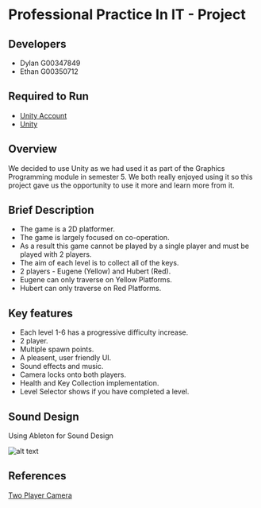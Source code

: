 # Professional Practice In IT - Project

## Developers
* Dylan G00347849
* Ethan G00350712

## Required to Run
* [Unity Account](https://store.unity.com/)
* [Unity](https://store.unity.com/download?ref=personal)

## Overview
We decided to use Unity as we had used it as part of the Graphics Programming module in semester 5. We both really enjoyed using it so this project gave us the opportunity to use it more and learn more from it.

## Brief Description
* The game is a 2D platformer.
* The game is largely focused on co-operation.
* As a result this game cannot be played by a single player and must be played with 2 players.
* The aim of each level is to collect all of the keys.
* 2 players - Eugene (Yellow) and Hubert (Red).
* Eugene can only traverse on Yellow Platforms.
* Hubert can only traverse on Red Platforms.

## Key features
* Each level 1-6 has a progressive difficulty increase.
* 2 player.
* Multiple spawn points.
* A pleasent, user friendly UI.
* Sound effects and music.
* Camera locks onto both players.
* Health and Key Collection implementation.
* Level Selector shows if you have completed a level.

## Sound Design

Using Ableton for Sound Design

![alt text](https://github.com/ethanhorrigan/PPINIT-Project/blob/master/Screenshots/sound.PNG "Ableton")

## References
[Two Player Camera](https://www.youtube.com/watch?v=aLpixrPvlB8)

